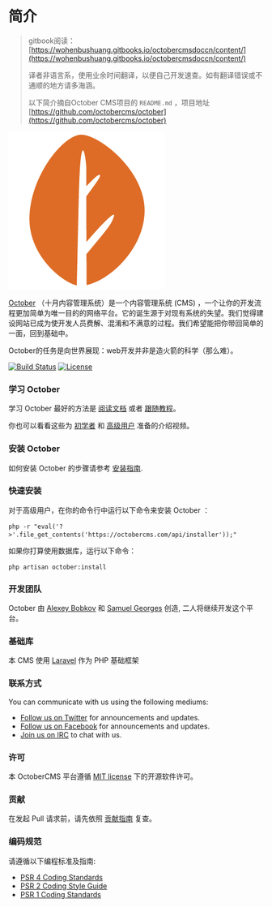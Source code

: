 # 简介


> gitbook阅读：[https://wohenbushuang.gitbooks.io/octobercmsdoccn/content/](https://wohenbushuang.gitbooks.io/octobercmsdoccn/content/)
> 
> 译者非语言系，使用业余时间翻译，以便自己开发速查。如有翻译错误或不通顺的地方请多海涵。
> 
> 以下简介摘自October CMS项目的 ```README.md``` ，项目地址 [https://github.com/octobercms/october](https://github.com/octobercms/october)



![October](https://github.com/octobercms/october/blob/master/themes/demo/assets/images/october.png?raw=true)

[October](http://octobercms.com) （十月内容管理系统）是一个内容管理系统 (CMS) ，一个让你的开发流程更加简单为唯一目的的网络平台。它的诞生源于对现有系统的失望。我们觉得建设网站已成为使开发人员费解、混淆和不满意的过程。我们希望能把你带回简单的一面，回到基础中。

October的任务是向世界展现：web开发并非是造火箭的科学（那么难）。

[![Build Status](https://travis-ci.org/octobercms/october.svg?branch=develop)](https://travis-ci.org/octobercms/october)
[![License](https://poser.pugx.org/october/october/license.svg)](https://packagist.org/packages/october/october)

### 学习 October

学习 October 最好的方法是  [阅读文档](http://octobercms.com/docs) 或者 [跟随教程](http://octobercms.com/support/articles/tutorials)。

你也可以看看这些为 [初学者](https://vimeo.com/79963873) 和 [高级用户](https://vimeo.com/172202661) 准备的介绍视频。

### 安装 October

如何安装 October 的步骤请参考 [安装指南](http://octobercms.com/docs/setup/installation).

### 快速安装

对于高级用户，在你的命令行中运行以下命令来安装 October ：

```shell
php -r "eval('?>'.file_get_contents('https://octobercms.com/api/installer'));"
```

如果你打算使用数据库，运行以下命令：

```shell
php artisan october:install
```

### 开发团队

October 由 [Alexey Bobkov](http://ca.linkedin.com/pub/aleksey-bobkov/2b/ba0/232) 和 [Samuel Georges](http://au.linkedin.com/pub/sam-georges/31/641/a9) 创造, 二人将继续开发这个平台。

### 基础库

本 CMS 使用 [Laravel](http://laravel.com) 作为 PHP 基础框架

### 联系方式

You can communicate with us using the following mediums:

* [Follow us on Twitter](http://twitter.com/octobercms) for announcements and updates.
* [Follow us on Facebook](http://facebook.com/octobercms) for announcements and updates.
* [Join us on IRC](http://octobercms.com/chat) to chat with us.

### 许可

本 OctoberCMS 平台遵循 [MIT license](http://opensource.org/licenses/MIT) 下的开源软件许可。

### 贡献

在发起 Pull 请求前，请先依照 [贡献指南](https://github.com/octobercms/october/blob/master/CONTRIBUTING.md) 复查。

### 编码规范

请遵循以下编程标准及指南:

* [PSR 4 Coding Standards](https://github.com/php-fig/fig-standards/blob/master/accepted/PSR-4-autoloader.md)
* [PSR 2 Coding Style Guide](https://github.com/php-fig/fig-standards/blob/master/accepted/PSR-2-coding-style-guide.md)
* [PSR 1 Coding Standards](https://github.com/php-fig/fig-standards/blob/master/accepted/PSR-1-basic-coding-standard.md)
